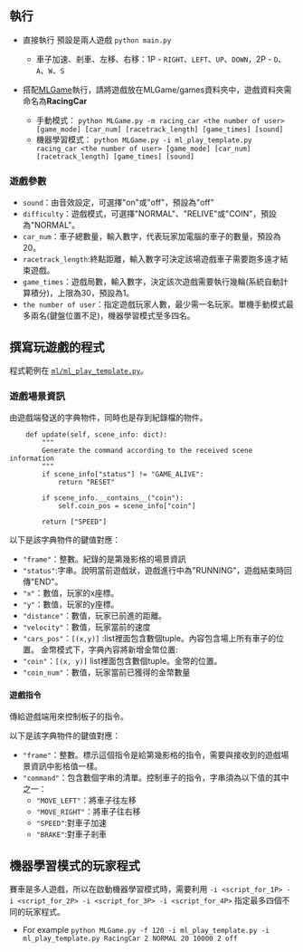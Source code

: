 ## 執行
* 直接執行 預設是兩人遊戲
`python main.py`
    * 車子加速、剎車、左移、右移：1P - `RIGHT`、`LEFT`、`UP`、`DOWN`，2P - `D`、`A`、`W`、`S`
    

* 搭配[MLGame](https://github.com/LanKuDot/MLGame)執行，請將遊戲放在MLGame/games資料夾中，遊戲資料夾需命名為**RacingCar**
    * 手動模式：
`python MLGame.py -m racing_car <the number of user> [game_mode] [car_num] [racetrack_length] [game_times] [sound]`
    * 機器學習模式：
`python MLGame.py -i ml_play_template.py racing_car <the number of user> [game_mode] [car_num] [racetrack_length] [game_times] [sound]`

### 遊戲參數

* `sound`：由音效設定，可選擇"on"或"off"，預設為"off"
* `difficulty`：遊戲模式，可選擇"NORMAL"、"RELIVE"或"COIN"，預設為"NORMAL"。
* `car_num`：車子總數量，輸入數字，代表玩家加電腦的車子的數量，預設為20。
* `racetrack_length`:終點距離，輸入數字可決定該場遊戲車子需要跑多遠才結束遊戲。
* `game_times`：遊戲局數，輸入數字，決定該次遊戲需要執行幾輪(系統自動計算積分)，上限為30，預設為1。
* `the number of user`：指定遊戲玩家人數，最少需一名玩家。單機手動模式最多兩名(鍵盤位置不足)，機器學習模式至多四名。

## 撰寫玩遊戲的程式

程式範例在 [`ml/ml_play_template.py`](https://github.com/yen900611/RacingCar/blob/master/ml/ml_play_template.py)。


### 遊戲場景資訊

由遊戲端發送的字典物件，同時也是存到紀錄檔的物件。
```python=7
    def update(self, scene_info: dict):
        """
        Generate the command according to the received scene information
        """
        if scene_info["status"] != "GAME_ALIVE":
            return "RESET"

        if scene_info.__contains__("coin"):
            self.coin_pos = scene_info["coin"]

        return ["SPEED"]

```
以下是該字典物件的鍵值對應：

* `"frame"`：整數。紀錄的是第幾影格的場景資訊
* `"status"`:字串。說明當前遊戲狀，遊戲進行中為"RUNNING"，遊戲結束時回傳"END"。
* `"x"`：數值，玩家的x座標。
* `"y"`：數值，玩家的y座標。
* `"distance"`：數值，玩家已前進的距離。
* `"velocity"`：數值，玩家當前的速度
* `"cars_pos"`：`[(x,y)]` :list裡面包含數個tuple。內容包含場上所有車子的位置。
金幣模式下，字典內容將新增金幣位置:
* `"coin"`：`[(x, y)]` list裡面包含數個tuple。金幣的位置。
* `"coin_num"`：數值，玩家當前已獲得的金幣數量

#### 遊戲指令

傳給遊戲端用來控制板子的指令。

以下是該字典物件的鍵值對應：

* `"frame"`：整數。標示這個指令是給第幾影格的指令，需要與接收到的遊戲場景資訊中影格值一樣。
* `"command"`：包含數個字串的清單。控制車子的指令，字串須為以下值的其中之一：
    * `"MOVE_LEFT"`：將車子往左移
    * `"MOVE_RIGHT"`：將車子往右移
    * `"SPEED"`:對車子加速
    * `"BRAKE"`:對車子剎車

## 機器學習模式的玩家程式

賽車是多人遊戲，所以在啟動機器學習模式時，需要利用 `-i <script_for_1P> -i <script_for_2P> -i <script_for_3P> -i <script_for_4P>` 指定最多四個不同的玩家程式。
* For example
`python MLGame.py -f 120 -i ml_play_template.py -i ml_play_template.py RacingCar 2 NORMAL 20 10000 2 off`
